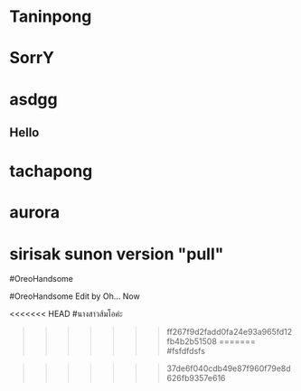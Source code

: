 # Taninpong
# SorrY
# asdgg
## Hello

# tachapong

# aurora

# sirisak sunon version "pull"



#OreoHandsome

#OreoHandsome Edit by Oh... Now


<<<<<<< HEAD
#นางสาวส้มโอค่ะ
>>>>>>> ff267f9d2fadd0fa24e93a965fd12fb4b2b51508
=======
#fsfdfdsfs

>>>>>>> 37de6f040cdb49e87f960f79e8d626fb9357e616
